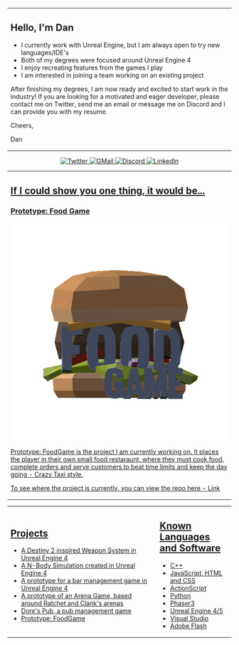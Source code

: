 
<table><tr><td valign="center" width="100%">

##  Hello, I'm Dan
- I currently work with Unreal Engine, but I am always open to try new languages/IDE's
- Both of my degrees were focused around Unreal Engine 4
- I enjoy recreating features from the games I play
- I am interested in joining a team working on an existing project
  
After finishing my degrees, I am now ready and excited to start work in the industry!  If you are looking for a motivated and eager developer, please contact me on Twitter, send me an email or message me on Discord and I can provide you with my resume.
  
Cheers,
  
Dan
  
</td></tr></tr></table> 

<div align = center>
<!-- Links -->
<!-- https://hendrasob.github.io/badges/ -->
  <a href="https://twitter.com/ProfDambleDore"><img alt="Twitter" src="https://img.shields.io/badge/Twitter-1DA1F2?style=for-the-badge&logo=twitter&logoColor=white"> </a>
  <a href="mailto:dangeorgemarkdore@gmail.com"><img alt="GMail" src="https://img.shields.io/badge/Gmail-D14836?style=for-the-badge&logo=gmail&logoColor=white"> </a> 
  <a href="https://discordapp.com/users/254318582538829826"><img alt="Discord" src="https://img.shields.io/badge/Discord-7289da?style=for-the-badge&logo=discord&logoColor=white"> </a>
   <a href="https://www.linkedin.com/in/profdambledore/"><img alt="LinkedIn" src="https://img.shields.io/badge/LinkedIn-0A66C2?style=for-the-badge&logo=LinkedIn&logoColor=white">
</div>
  
  
<table><tr><td valign="center" width="100%">

##  If I could show you one thing, it would be...
  
  ### Prototype: Food Game
  
  <!-- Icon here -->
  <p align="center">
  <img src="https://github.com/profdambledore/FoodGame/blob/main/Docs/logo.PNG" />
</p>
  
  Prototype: FoodGame is the project I am currently working on. It places the player in their own small food restaraunt, where they must cook food, complete orders and serve customers to beat time limits and keep the day going - Crazy Taxi style.
  
  To see where the project is currently, you can view the repo here - [Link](https://github.com/profdambledore/FoodGame)
  
</td></tr></tr></table> 


<table><tr><td valign="center" width="50%">

##  Projects
- [A Destiny 2 inspired Weapon System in Unreal Engine 4](https://github.com/profdambledore/Weapon_System)
- [A N-Body Simulation created in Unreal Engine 4](https://github.com/profdambledore/UE4-N_Body_Simulation)
- [A prototype for a bar management game in Unreal Engine 4](https://github.com/profdambledore/UE4_Pub)
- [A prototype of an Arena Game, based around Ratchet and Clank's arenas](https://github.com/profdambledore/UE4_RCArena)
- [Dore's Pub, a pub management game](https://github.com/profdambledore/DoresPub)
- Prototype: FoodGame
  
<!-- ## Upcoming Projects -->

 
</td><td valign="top" width="25%">

## Known Languages and Software
- C++
- JavaScript, HTML and CSS
- ActionScript
- Python
- Phaser3
- Unreal Engine 4/5
- Visual Studio
- Adobe Flash
  
</td></tr></tr></table> 

<!--
**profdambledore/profdambledore** is a ✨ _special_ ✨ repository because its `README.md` (this file) appears on your GitHub profile.



Here are some ideas to get you started:

- 🔭 I’m currently working on ...
- 🌱 I’m currently learning ...
- 👯 I’m looking to collaborate on ...
- 🤔 I’m looking for help with ...
- 💬 Ask me about ...
- 📫 How to reach me: ...
- 😄 Pronouns: ...
- ⚡ Fun fact: ...
-->
